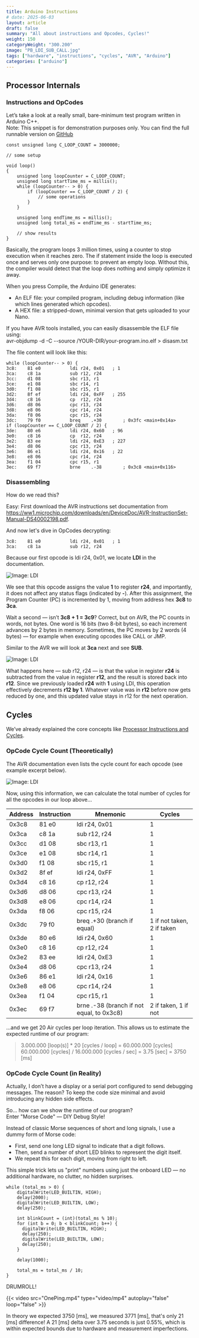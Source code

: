 ```yaml
---
title: Arduino Instructions
# date: 2025-06-03
layout: article
draft: false
summary: "All about instructions and Opcodes, Cycles!"
weight: 150
categoryWeight: "300.200"
image: "PB_LDI_SUB_CALL.jpg"
tags: ["hardware", "instructions", "cycles", "AVR", "Arduino"]
categories: ["arduino"]
---
```

## Processor Internals

### Instructions and OpCodes

Let’s take a look at a really small, bare-minimum test program written in Arduino C++.<br>
Note: This snippet is for demonstration purposes only.
You can find the full runnable version on
[GitHub](https://github.com/jens-goes-mad/diy-pedalboard/tree/master/samples/ARDUINO_NANO/the-beginning/cycles/cycles.ino)

    const unsigned long C_LOOP_COUNT = 3000000;
    
    // some setup 

    void loop()
    {
        unsigned long loopCounter = C_LOOP_COUNT;
        unsigned long startTime_ms = millis();
        while (loopCounter-- > 0) {
            if (loopCounter == C_LOOP_COUNT / 2) {
                // some operations
            }
        }

        unsigned long endTime_ms = millis();
        unsigned long total_ms = endTime_ms - startTime_ms;

        // show results
    }

Basically, the program loops 3 million times, using a counter to stop execution when it reaches zero.
The if statement inside the loop is executed once and serves only one purpose: to prevent an empty loop.
Without this, the compiler would detect that the loop does nothing and simply optimize it away.

When you press Compile, the Arduino IDE generates:

* An ELF file: your compiled program, including debug information (like which lines generated which opcodes).
* A HEX file: a stripped-down, minimal version that gets uploaded to your Nano.

If you have AVR tools installed, you can easily disassemble the ELF file using:<br>
<span class="cli-action">avr-objdump -d -C --source  /YOUR-DIR/your-program.ino.elf > disasm.txt</span>

The file content will look like this:

    while (loopCounter-- > 0) {
    3c8:	81 e0       	ldi	r24, 0x01	; 1
    3ca:	c8 1a       	sub	r12, r24
    3cc:	d1 08       	sbc	r13, r1
    3ce:	e1 08       	sbc	r14, r1
    3d0:	f1 08       	sbc	r15, r1
    3d2:	8f ef       	ldi	r24, 0xFF	; 255
    3d4:	c8 16       	cp	r12, r24
    3d6:	d8 06       	cpc	r13, r24
    3d8:	e8 06       	cpc	r14, r24
    3da:	f8 06       	cpc	r15, r24
    3dc:	79 f0       	breq	.+30     	; 0x3fc <main+0x14a>
    if (loopCounter == C_LOOP_COUNT / 2) {
    3de:	80 e6       	ldi	r24, 0x60	; 96
    3e0:	c8 16       	cp	r12, r24
    3e2:	83 ee       	ldi	r24, 0xE3	; 227
    3e4:	d8 06       	cpc	r13, r24
    3e6:	86 e1       	ldi	r24, 0x16	; 22
    3e8:	e8 06       	cpc	r14, r24
    3ea:	f1 04       	cpc	r15, r1
    3ec:	69 f7       	brne	.-38     	; 0x3c8 <main+0x116>

### Disassembling 

How do we read this?

Easy: 
First download the AVR instructions set documentation from<br>
https://ww1.microchip.com/downloads/en/DeviceDoc/AVR-InstructionSet-Manual-DS40002198.pdf.

And now let's dive in OpCodes decrypting:

    3c8:	81 e0       	ldi	r24, 0x01	; 1
    3ca:	c8 1a       	sub	r12, r24

Because our first opcode is <span class="cli-action">ldi r24, 0x01</span>, we locate **LDI** in the documentation.

![Image: LDI](avr-ldi.png)

We see that this opcode assigns the value **1** to register **r24**, and importantly, it does not affect any status flags
(indicated by **-**). After this assignment, the Program Counter (PC) is incremented by 1, moving from address 
hex **3c8** to **3ca**.

Wait a second — isn’t **3c8 + 1 = 3c9**?
Correct, but on AVR, the PC counts in words, not bytes.
One word is 16 bits (two 8-bit bytes), so each increment advances by 2 bytes in memory. 
Sometimes, the PC moves by 2 words (4 bytes) — for example when executing opcodes like CALL or JMP.

Similar to the AVR we will look at **3ca** next and see **SUB**.

![Image: LDI](avr-sub.png)

What happens here — <span class="cli-action">sub r12, r24</span> — is that the value in register **r24** is
subtracted from the value in register **r12**, and the result is stored back into **r12**.
Since we previously loaded **r24** with **1** using LDI, this operation effectively decrements **r12 by 1**.
Whatever value was in **r12** before now gets reduced by one, and this updated value stays in r12 for the next operation.

## Cycles

We’ve already explained the core concepts like [Processor Instructions and Cycles](/arduino/instruction-basics).

### OpCode Cycle Count (Theoretically)

The AVR documentation even lists the cycle count for each opcode (see example excerpt below).

![Image: LDI](avr-cycles.png)

Now, using this information, we can calculate the total number of cycles for all the opcodes in our loop above…

| Address | Instruction | Mnemonic                                 | Cycles                    |
|---------|-------------|------------------------------------------|---------------------------|
| 0x3c8   | 81 e0       | ldi r24, 0x01                            | 1                         |
| 0x3ca   | c8 1a       | sub r12, r24                             | 1                         |
| 0x3cc   | d1 08       | sbc r13, r1                              | 1                         |
| 0x3ce   | e1 08       | sbc r14, r1                              | 1                         |
| 0x3d0   | f1 08       | sbc r15, r1                              | 1                         |
| 0x3d2   | 8f ef       | ldi r24, 0xFF                            | 1                         |
| 0x3d4   | c8 16       | cp r12, r24                              | 1                         |
| 0x3d6   | d8 06       | cpc r13, r24                             | 1                         |
| 0x3d8   | e8 06       | cpc r14, r24                             | 1                         |
| 0x3da   | f8 06       | cpc r15, r24                             | 1                         |
| 0x3dc   | 79 f0       | breq .+30 (branch if equal)              | 1 if not taken, 2 if taken|
| 0x3de   | 80 e6       | ldi r24, 0x60                            | 1                         |
| 0x3e0   | c8 16       | cp r12, r24                              | 1                         |
| 0x3e2   | 83 ee       | ldi r24, 0xE3                            | 1                         |
| 0x3e4   | d8 06       | cpc r13, r24                             | 1                         |
| 0x3e6   | 86 e1       | ldi r24, 0x16                            | 1                         |
| 0x3e8   | e8 06       | cpc r14, r24                             | 1                         |
| 0x3ea   | f1 04       | cpc r15, r1                              | 1                         |
| 0x3ec   | 69 f7       | brne .-38 (branch if not equal, to 0x3c8)| 2 if taken, 1 if not      |

…and we get 20 Air cycles per loop iteration. This allows us to estimate the expected runtime of our program:

> 3.000.000 [loop(s)] * 20 [cycles / loop] = 60.000.000 [cycles]<br>
> 60.000.000 [cycles] / 16.000.000 [cycles / sec] = 3.75 [sec] = 3750 [ms]

### OpCode Cycle Count (in Reality)

Actually, I don’t have a display or a serial port configured to send debugging messages.
The reason? To keep the code size minimal and avoid introducing any hidden side effects.

So… how can we show the runtime of our program?<br>
Enter "Morse Code" — DIY Debug Style!

Instead of classic Morse sequences of short and long signals, I use a dummy form of Morse code:
* First, send one long LED signal to indicate that a digit follows.
* Then, send a number of short LED blinks to represent the digit itself.
* We repeat this for each digit, moving from right to left.

This simple trick lets us "print" numbers using just the onboard LED — no additional hardware, no clutter, 
no hidden surprises.



    while (total_ms > 0) {
        digitalWrite(LED_BUILTIN, HIGH);
        delay(2000);
        digitalWrite(LED_BUILTIN, LOW);
        delay(250);
    
        int blinkCount = (int)(total_ms % 10);
        for (int b = 0; b < blinkCount; b++) {
          digitalWrite(LED_BUILTIN, HIGH);
          delay(250);
          digitalWrite(LED_BUILTIN, LOW);
          delay(250);
        }
    
        delay(1000);
    
        total_ms = total_ms / 10;
    }

DRUMROLL!

{{< video src="OnePing.mp4" type="video/mp4" autoplay="false" loop="false" >}}

In theory we expected 3750 [ms], we measured 3771 [ms], that's only 21 [ms] difference!
A 21 [ms] delta over 3.75 seconds is just 0.55%, which is within expected bounds due to hardware and measurement imperfections.